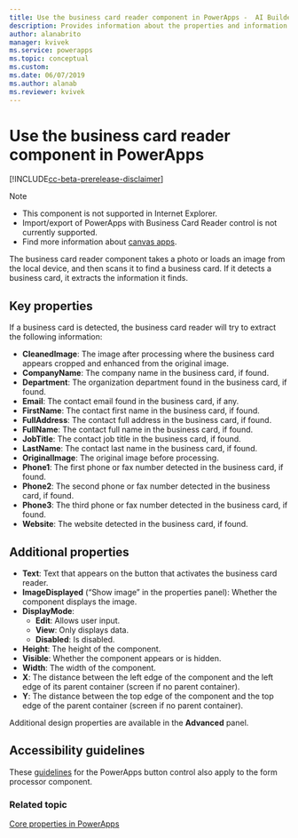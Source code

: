 ```yaml
---
title: Use the business card reader component in PowerApps -  AI Builder | Microsoft Docs
description: Provides information about the properties and information extracted by the business card reader component in PowerApps 
author: alanabrito
manager: kvivek
ms.service: powerapps
ms.topic: conceptual
ms.custom: 
ms.date: 06/07/2019
ms.author: alanab
ms.reviewer: kvivek
---
```



# Use the business card reader component in PowerApps 

[!INCLUDE[cc-beta-prerelease-disclaimer](./includes/cc-beta-prerelease-disclaimer.md)]

 > [!NOTE]
 >
 > - This component is not supported in Internet Explorer.
 > - Import/export of PowerApps with Business Card Reader control is not currently supported.
 > - Find more information about [canvas apps](/powerapps/maker/canvas-apps/getting-started).


The business card reader component takes a photo or loads an image from the local device, and then scans it to find a business card. If it detects a business card, it extracts the information it finds.

## Key properties

If a business card is detected, the business card reader will try to extract the following information:

 - **CleanedImage**: The image after processing where the business card appears cropped and enhanced from the original image.
 - **CompanyName**: The company name in the business card, if found.
 - **Department**: The organization department found in the business card, if found.
 - **Email**: The contact email found in the business card, if any.
 - **FirstName**: The contact first name in the business card, if found.
 - **FullAddress**: The contact full address in the business card, if found.
 - **FullName**: The contact full name in the business card, if found.
 - **JobTitle**: The contact job title in the business card, if found.
 - **LastName**: The contact last name in the business card, if found.
 - **OriginalImage**: The original image before processing.
 - **Phone1**: The first phone or fax number detected in the business card, if found.
 - **Phone2**: The second phone or fax number detected in the business card, if found.
 - **Phone3**: The third phone or fax number detected in the business card, if found.
 - **Website**: The website detected in the business card, if found.


## Additional properties

 - **Text**: Text that appears on the button that activates the business card reader.
 - **ImageDisplayed** (“Show image” in the properties panel): Whether the component displays the image.
 - **DisplayMode**:
    - **Edit**: Allows user input.
    - **View**: Only displays data. 
    - **Disabled**: Is disabled.
 - **Height**: The height of the component.
 - **Visible**: Whether the component appears or is hidden.
 - **Width**: The width of the component.
 - **X**: The distance between the left edge of the component and the left edge of its parent container (screen if no parent container).
 - **Y**: The distance between the top edge of the component and the top edge of the parent container (screen if no parent container).

Additional design properties are available in the **Advanced** panel.



## Accessibility guidelines
These [guidelines](/powerapps/maker/canvas-apps/controls/control-button) for the PowerApps button control also apply to the form processor component.



### Related topic
[Core properties in PowerApps](/powerapps/maker/canvas-apps/controls/properties-core)
